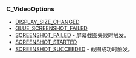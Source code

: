 ### C\_VideoOptions

* [DISPLAY\_SIZE\_CHANGED](https://wow.gamepedia.com/DISPLAY_SIZE_CHANGED)
* [GLUE\_SCREENSHOT\_FAILED](https://wow.gamepedia.com/GLUE_SCREENSHOT_FAILED)
* [SCREENSHOT\_FAILED](https://wow.gamepedia.com/SCREENSHOT_FAILED) - 屏幕截图失败时触发。
* [SCREENSHOT\_STARTED](https://wow.gamepedia.com/SCREENSHOT_STARTED)
* [SCREENSHOT\_SUCCEEDED](https://wow.gamepedia.com/SCREENSHOT_SUCCEEDED) - 截图成功时触发。



